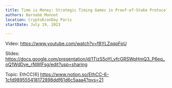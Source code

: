 ```yaml
---
title: Time is Money: Strategic Timing Games in Proof-of-Stake Protocols (CryptoEconDay)
authors: Barnabé Monnot
location: CryptoEconDay Paris
startDate: July 19, 2023

---
```


Video: <https://www.youtube.com/watch?v=f8YLZqqpFpU>

Slides: <https://docs.google.com/presentation/d/1TjzS5oYI_vfcGRSWpHmQ3_P6eq_oQ1WdDve_rNWlFsg/edit?usp=sharing>

Topic: EthCC[6] <https://www.notion.so/EthCC-6-1cfd989555418172898ddf61d6c5aaa4?pvs=21>